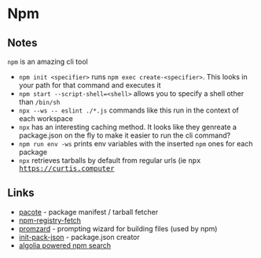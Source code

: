 # Npm

## Notes

`npm` is an amazing cli tool

- `npm init <specifier>` runs `npm exec create-<specifier>`. This looks in your path for that command and executes it
- `npm start --script-shell=<shell>` allows you to specify a shell other than `/bin/sh`
- `npx --ws -- eslint ./*.js` commands like this run in the context of each workspace
- `npx` has an interesting caching method. It looks like they genreate a package.json on the fly to make it easier to run the cli command?
- `npm run env -ws` prints env variables with the inserted `npm` ones for each package
- `npx` retrieves tarballs by default from regular urls (ie <kbd>npx https://curtis.computer</kbd>

## Links

- [pacote](https://github.com/npm/pacote) - package manifest / tarball fetcher
- [npm-registry-fetch](https://www.npmjs.com/package/npm-registry-fetch)
- [promzard](https://github.com/npm/promzard) - prompting wizard for building files (used by npm)
- [init-pack-json](https://www.npmjs.com/package/init-package-json) - package.json creator
- [algolia powered npm search](https://github.com/algolia/npm-search)
